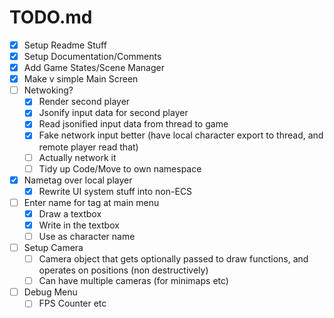 ﻿# TODO.md

- [X] Setup Readme Stuff
- [X] Setup Documentation/Comments
- [X] Add Game States/Scene Manager
- [X] Make v simple Main Screen
- [ ] Netwoking?
    - [X] Render second player
    - [X] Jsonify input data for second player
    - [X] Read jsonified input data from thread to game
    - [X] Fake network input better (have local character export to thread, and remote player read that)
    - [ ] Actually network it
    - [ ] Tidy up Code/Move to own namespace
- [X] Nametag over local player
    - [X] Rewrite UI system stuff into non-ECS
- [ ] Enter name for tag at main menu
    - [X] Draw a textbox
    - [X] Write in the textbox
    - [ ] Use as character name
- [ ] Setup Camera
    - [ ] Camera object that gets optionally passed to draw functions, and operates on positions (non destructively)
    - [ ] Can have multiple cameras (for minimaps etc)
- [ ] Debug Menu
    - [ ] FPS Counter etc
